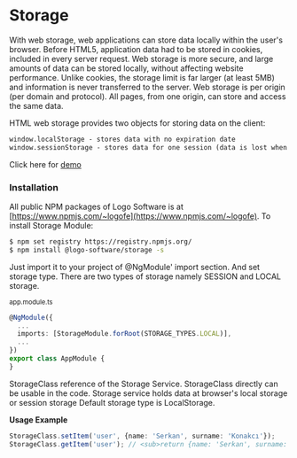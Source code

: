 # Storage

With web storage, web applications can store data locally within the user's browser.
Before HTML5, application data had to be stored in cookies, included in every server request. Web storage is more secure, and large amounts of data can be stored locally, without affecting website performance.
Unlike cookies, the storage limit is far larger (at least 5MB) and information is never transferred to the server.
Web storage is per origin (per domain and protocol). All pages, from one origin, can store and access the same data.

HTML web storage provides two objects for storing data on the client:

```html
window.localStorage - stores data with no expiration date
window.sessionStorage - stores data for one session (data is lost when the browser tab is closed)
```

Click here for [demo](http://design.logo.com.tr/#/docs/components/storage-module#storagemodule)

### Installation
All public NPM packages of Logo Software is at [https://www.npmjs.com/~logofe](https://www.npmjs.com/~logofe).
To install Storage Module:

```bash
$ npm set registry https://registry.npmjs.org/
$ npm install @logo-software/storage -s
```

Just import it to your project of @NgModule' import section. And set storage type.
There are two types of storage namely SESSION and LOCAL storage.

<sub>app.module.ts</sub>
```typescript
@NgModule({
  ...
  imports: [StorageModule.forRoot(STORAGE_TYPES.LOCAL)],
  ...
})
export class AppModule {
}
```
  
StorageClass reference of the Storage Service. StorageClass directly can be usable in the code. Storage service holds data at browser's local storage or session storage
Default storage type is LocalStorage.

__Usage Example__

```ts
StorageClass.setItem('user', {name: 'Serkan', surname: 'Konakcı'});
StorageClass.getItem('user'); // <sub>return {name: 'Serkan', surname: 'Konakcı'}</sub>
```
